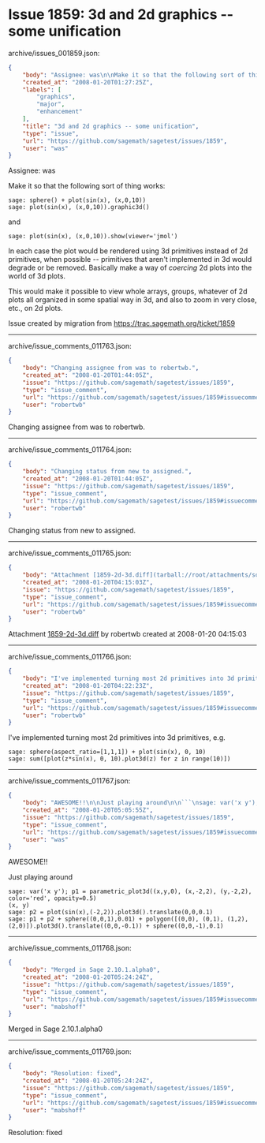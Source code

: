 # Issue 1859: 3d and 2d graphics -- some unification

archive/issues_001859.json:
```json
{
    "body": "Assignee: was\n\nMake it so that the following sort of thing works:\n\n\n```\nsage: sphere() + plot(sin(x), (x,0,10))\nsage: plot(sin(x), (x,0,10)).graphic3d()\n```\n\n\nand\n\n\n```\nsage: plot(sin(x), (x,0,10)).show(viewer='jmol')\n```\n\n\nIn each case the plot would be rendered using 3d primitives instead of 2d primitives, when possible -- primitives that aren't implemented in 3d would degrade or be removed.   Basically make a way of *coercing* 2d plots into the world of 3d plots. \n\nThis would make it possible to view whole arrays, groups, whatever of 2d plots all organized in some spatial way in 3d, and also to zoom in very close, etc., on 2d plots.\n\n\nIssue created by migration from https://trac.sagemath.org/ticket/1859\n\n",
    "created_at": "2008-01-20T01:27:25Z",
    "labels": [
        "graphics",
        "major",
        "enhancement"
    ],
    "title": "3d and 2d graphics -- some unification",
    "type": "issue",
    "url": "https://github.com/sagemath/sagetest/issues/1859",
    "user": "was"
}
```
Assignee: was

Make it so that the following sort of thing works:


```
sage: sphere() + plot(sin(x), (x,0,10))
sage: plot(sin(x), (x,0,10)).graphic3d()
```


and


```
sage: plot(sin(x), (x,0,10)).show(viewer='jmol')
```


In each case the plot would be rendered using 3d primitives instead of 2d primitives, when possible -- primitives that aren't implemented in 3d would degrade or be removed.   Basically make a way of *coercing* 2d plots into the world of 3d plots. 

This would make it possible to view whole arrays, groups, whatever of 2d plots all organized in some spatial way in 3d, and also to zoom in very close, etc., on 2d plots.


Issue created by migration from https://trac.sagemath.org/ticket/1859





---

archive/issue_comments_011763.json:
```json
{
    "body": "Changing assignee from was to robertwb.",
    "created_at": "2008-01-20T01:44:05Z",
    "issue": "https://github.com/sagemath/sagetest/issues/1859",
    "type": "issue_comment",
    "url": "https://github.com/sagemath/sagetest/issues/1859#issuecomment-11763",
    "user": "robertwb"
}
```

Changing assignee from was to robertwb.



---

archive/issue_comments_011764.json:
```json
{
    "body": "Changing status from new to assigned.",
    "created_at": "2008-01-20T01:44:05Z",
    "issue": "https://github.com/sagemath/sagetest/issues/1859",
    "type": "issue_comment",
    "url": "https://github.com/sagemath/sagetest/issues/1859#issuecomment-11764",
    "user": "robertwb"
}
```

Changing status from new to assigned.



---

archive/issue_comments_011765.json:
```json
{
    "body": "Attachment [1859-2d-3d.diff](tarball://root/attachments/some-uuid/ticket1859/1859-2d-3d.diff) by robertwb created at 2008-01-20 04:15:03",
    "created_at": "2008-01-20T04:15:03Z",
    "issue": "https://github.com/sagemath/sagetest/issues/1859",
    "type": "issue_comment",
    "url": "https://github.com/sagemath/sagetest/issues/1859#issuecomment-11765",
    "user": "robertwb"
}
```

Attachment [1859-2d-3d.diff](tarball://root/attachments/some-uuid/ticket1859/1859-2d-3d.diff) by robertwb created at 2008-01-20 04:15:03



---

archive/issue_comments_011766.json:
```json
{
    "body": "I've implemented turning most 2d primitives into 3d primitives, e.g. \n\n\n```\nsage: sphere(aspect_ratio=[1,1,1]) + plot(sin(x), 0, 10)\nsage: sum([plot(z*sin(x), 0, 10).plot3d(z) for z in range(10)])\n```\n",
    "created_at": "2008-01-20T04:22:23Z",
    "issue": "https://github.com/sagemath/sagetest/issues/1859",
    "type": "issue_comment",
    "url": "https://github.com/sagemath/sagetest/issues/1859#issuecomment-11766",
    "user": "robertwb"
}
```

I've implemented turning most 2d primitives into 3d primitives, e.g. 


```
sage: sphere(aspect_ratio=[1,1,1]) + plot(sin(x), 0, 10)
sage: sum([plot(z*sin(x), 0, 10).plot3d(z) for z in range(10)])
```




---

archive/issue_comments_011767.json:
```json
{
    "body": "AWESOME!!\n\nJust playing around\n\n```\nsage: var('x y'); p1 = parametric_plot3d((x,y,0), (x,-2,2), (y,-2,2), color='red', opacity=0.5)\n(x, y)\nsage: p2 = plot(sin(x),(-2,2)).plot3d().translate(0,0,0.1)\nsage: p1 + p2 + sphere((0,0,1),0.01) + polygon([(0,0), (0,1), (1,2), (2,0)]).plot3d().translate((0,0,-0.1)) + sphere((0,0,-1),0.1)\n\n```\n",
    "created_at": "2008-01-20T05:05:55Z",
    "issue": "https://github.com/sagemath/sagetest/issues/1859",
    "type": "issue_comment",
    "url": "https://github.com/sagemath/sagetest/issues/1859#issuecomment-11767",
    "user": "was"
}
```

AWESOME!!

Just playing around

```
sage: var('x y'); p1 = parametric_plot3d((x,y,0), (x,-2,2), (y,-2,2), color='red', opacity=0.5)
(x, y)
sage: p2 = plot(sin(x),(-2,2)).plot3d().translate(0,0,0.1)
sage: p1 + p2 + sphere((0,0,1),0.01) + polygon([(0,0), (0,1), (1,2), (2,0)]).plot3d().translate((0,0,-0.1)) + sphere((0,0,-1),0.1)

```




---

archive/issue_comments_011768.json:
```json
{
    "body": "Merged in Sage 2.10.1.alpha0",
    "created_at": "2008-01-20T05:24:24Z",
    "issue": "https://github.com/sagemath/sagetest/issues/1859",
    "type": "issue_comment",
    "url": "https://github.com/sagemath/sagetest/issues/1859#issuecomment-11768",
    "user": "mabshoff"
}
```

Merged in Sage 2.10.1.alpha0



---

archive/issue_comments_011769.json:
```json
{
    "body": "Resolution: fixed",
    "created_at": "2008-01-20T05:24:24Z",
    "issue": "https://github.com/sagemath/sagetest/issues/1859",
    "type": "issue_comment",
    "url": "https://github.com/sagemath/sagetest/issues/1859#issuecomment-11769",
    "user": "mabshoff"
}
```

Resolution: fixed

